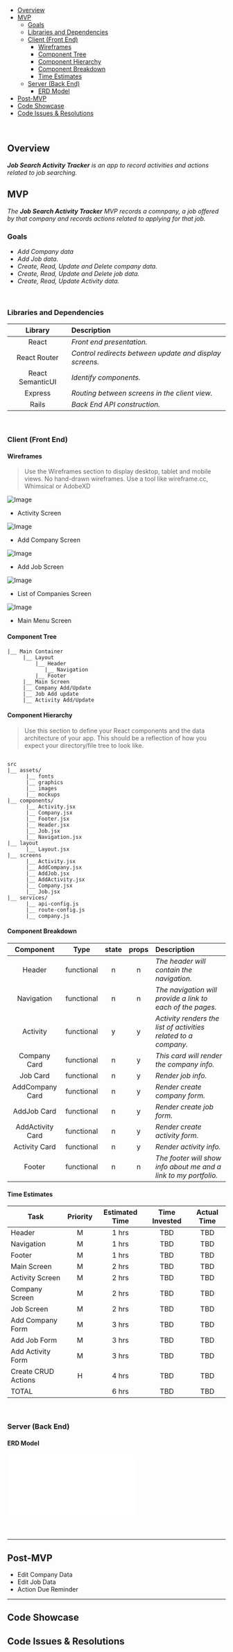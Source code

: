 - [Overview](#overview)
- [MVP](#mvp)
  - [Goals](#goals)
  - [Libraries and Dependencies](#libraries-and-dependencies)
  - [Client (Front End)](#client-front-end)
    - [Wireframes](#wireframes)
    - [Component Tree](#component-tree)
    - [Component Hierarchy](#component-hierarchy)
    - [Component Breakdown](#component-breakdown)
    - [Time Estimates](#time-estimates)
  - [Server (Back End)](#server-back-end)
    - [ERD Model](#erd-model)
- [Post-MVP](#post-mvp)
- [Code Showcase](#code-showcase)
- [Code Issues & Resolutions](#code-issues--resolutions)

<br>

## Overview

_**Job Search Activity Tracker** is an app to record activities and actions related to job searching._
<br>

## MVP

_The **Job Search Activity Tracker** MVP records a comnpany, a job offered by that company and records actions related to applying for that job._
<br>

### Goals

- _Add Company data_
- _Add Job data._
- _Create, Read, Update and Delete company data._
- _Create, Read, Update and Delete job data._
- _Create, Read, Update Activity data._

<br>

### Libraries and Dependencies

|     Library      | Description                                |
| :--------------: | :----------------------------------------- |
|      React       | _Front end presentation._ |
|   React Router   | _Control redirects between update and display screens._ |
| React SemanticUI | _Identify components._ |
|     Express      | _Routing between screens in the client view._ |
|      Rails       | _Back End API construction._ |

<br>

### Client (Front End)

#### Wireframes

> Use the Wireframes section to display desktop, tablet and mobile views. No hand-drawn wireframes. Use a tool like wireframe.cc, Whimsical or AdobeXD

![Image](proposal\Activity.png)

- Activity Screen

![Image](proposal\AddCompany.png)

- Add Company Screen

![Image](proposal\AddJob.png)

- Add Job Screen

![Image](proposal\ListOfCompanies.png)

- List of Companies Screen

![Image](proposal\MainMenu.png)

- Main Menu Screen


#### Component Tree
``` structure
|__ Main Container
     |__ Layout
         |__ Header
            |__ Navigation
         |__ Footer
     |__ Main Screen
     |__ Company Add/Update
     |__ Job Add update
     |__ Activity Add/Update

```
#### Component Hierarchy

> Use this section to define your React components and the data architecture of your app. This should be a reflection of how you expect your directory/file tree to look like. 

``` structure

src
|__ assets/
      |__ fonts
      |__ graphics
      |__ images
      |__ mockups
|__ components/
      |__ Activity.jsx
      |__ Company.jsx
      |__ Footer.jsx
      |__ Header.jsx
      |__ Job.jsx
      |__ Navigation.jsx
|__ layout
      |__ Layout.jsx
|__ screens
      |__ Activity.jsx
      |__ AddCompany.jsx
      |__ AddJob.jsx
      |__ AddActivity.jsx
      |__ Company.jsx
      |__ Job.jsx
|__ services/
      |__ api-config.js
      |__ route-config.js
      |__ company.js
```

#### Component Breakdown

|  Component   |    Type    | state | props | Description                                                      |
| :----------: | :--------: | :---: | :---: | :--------------------------------------------------------------- |
|    Header    | functional |   n   |   n   | _The header will contain the navigation._               |
|  Navigation  | functional |   n   |   n   | _The navigation will provide a link to each of the pages._       |
|   Activity   | functional |   y   |   y   | _Activity renders the list of activities related to a company._  |
| Company Card | functional |   n   |   y   | _This card will render the company info._                 |
|   Job Card   | functional |   n   |   y   | _Render job info._                 |
|AddCompany Card| functional |   n   |   y   | _Render create company form._                 |
| AddJob Card  | functional |   n   |   y   | _Render create job form._                 |
|AddActivity Card| functional |   n   |   y   | _Render create activity form._                 |
| Activity Card| functional |   n   |   y   | _Render activity info._                 |
|    Footer    | functional |   n   |   n   | _The footer will show info about me and a link to my portfolio._ |

#### Time Estimates

| Task                | Priority | Estimated Time | Time Invested | Actual Time |
| ------------------- | :------: | :------------: | :-----------: | :---------: |
| Header              |    M     |     1 hrs      |    TBD        |   TBD       |
| Navigation          |    M     |     1 hrs      |    TBD        |   TBD       |
| Footer              |    M     |     1 hrs      |    TBD        |   TBD       |
| Main Screen         |    M     |     2 hrs      |    TBD        |   TBD       |
| Activity Screen     |    M     |     2 hrs      |    TBD        |   TBD       |
| Company Screen      |    M     |     2 hrs      |    TBD        |   TBD       |
| Job Screen          |    M     |     2 hrs      |    TBD        |   TBD       |
| Add Company Form    |    M     |     3 hrs      |    TBD        |   TBD       |
| Add Job Form        |    M     |     3 hrs      |    TBD        |   TBD       |
| Add Activity Form   |    M     |     3 hrs      |    TBD        |   TBD       |
| Create CRUD Actions |    H     |     4 hrs      |    TBD        |   TBD       |
| TOTAL               |          |     6 hrs      |    TBD        |   TBD       |

<br>

### Server (Back End)

#### ERD Model

![PDF](proposal\SEIProject4EDM.pdf)

<br>

***

## Post-MVP

- Edit Company Data
- Edit Job Data
- Action Due Reminder

***

## Code Showcase



## Code Issues & Resolutions


